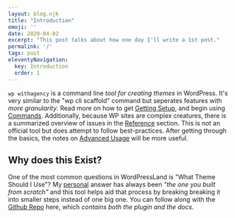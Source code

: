 ```yaml
---
layout: blog.njk
title: "Introduction"
emoji: ''
date: 2020-04-02
excerpt: "This post talks about how one day I'll write a 1st post."
permalink: '/'
tags: post
eleventyNavigation:
  key: Introduction
  order: 1
---
```


`wp withagency` is a command line *tool for creating themes* in WordPress. It's very similar to the "wp cli scaffold" command but seperates features with *more granularity*. Read more on how to get [Getting Setup](/setup/), and begin using [Commands](/commands/).  Additionally, because WP sites are complex creatures, there is a summarized overview of issues in the [Reference](/reference/) section. This is not an official tool but does attempt to follow best-practices. After getting through the basics, the notes on [Advanced Usage](/usage/) will be more useful.

## Why does this Exist?
One of the most common questions in WordPressLand is "What Theme Should I Use"? My [personal](https://scottcarver.info) answer has always been *"the one you built from scratch"* and this tool helps aid that process by breaking breaking it into smaller steps instead of one big one. You can follow along with the [Github Repo](https://github.com/scottcarver/wp-withagency) here, which *contains both the plugin and the docs*.






